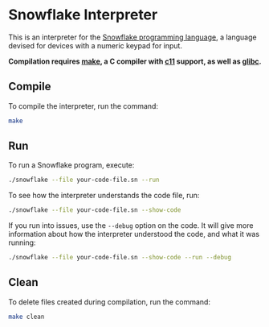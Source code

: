 # Snowflake Interpreter

This is an interpreter for the [Snowflake programming language][1], a language devised 
for devices with a numeric keypad for input.

**Compilation requires [make][2], a C compiler with [c11][3] support, as well as [glibc][4].**

[1]: https://github.com/maelys-mcardle/microprocessor-trainer/tree/master/docs/snowflake
[2]: https://en.wikipedia.org/wiki/Make_(software)
[3]: https://en.wikipedia.org/wiki/C11_(C_standard_revision)
[4]: https://en.wikipedia.org/wiki/GNU_C_Library

## Compile

To compile the interpreter, run the command:
```sh
make
```

## Run

To run a Snowflake program, execute:
```sh
./snowflake --file your-code-file.sn --run
```

To see how the interpreter understands the code file, run:
```sh
./snowflake --file your-code-file.sn --show-code
```

If you run into issues, use the `--debug` option on the code. It will give more
information about how the interpreter understood the code, and what it was running:
```sh
./snowflake --file your-code-file.sn --show-code --run --debug
```

## Clean

To delete files created during compilation, run the command:
```sh
make clean
```
